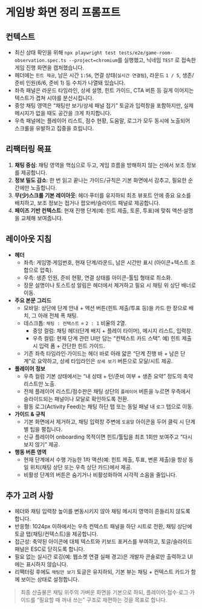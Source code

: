 # 게임방 화면 정리 프롬프트

## 컨텍스트
- 최신 상태 확인을 위해 `npx playwright test tests/e2e/game-room-observation.spec.ts --project=chromium`를 실행했고, 닉네임 `TEST` 로 접속한 게임 진행 화면을 캡처했습니다.
- 헤더에는 `힌트 제공`, 남은 시간 `1:56`, 연결 상태(`실시간 연결됨`), 라운드 `1 / 5`, 생존/준비 인원(6/6, 준비 1) 등 수치가 나열돼 있습니다.
- 좌측 패널은 라운드 타임라인, 상세 설명, 힌트 가이드, CTA 버튼 등 길게 이어지는 텍스트가 겹쳐 시야를 분산시킵니다.
- 중앙 채팅 영역은 “채팅만 보기/상세 패널 접기” 토글과 입력창을 포함하지만, 실제 메시지가 없을 때도 공간을 크게 차지합니다.
- 우측 패널에는 플레이어 리스트, 점수 현황, 도움말, 로그가 모두 동시에 노출되어 스크롤을 유발하고 집중을 흐립니다.

## 리팩터링 목표
1. **채팅 중심**: 채팅 영역을 핵심으로 두고, 게임 흐름을 방해하지 않는 선에서 보조 정보를 제공합니다.
2. **정보 밀도 감소**: 한 번 읽고 끝나는 가이드/규칙은 기본 화면에서 감추고, 필요한 순간에만 노출합니다.
3. **무(少)스크롤 기본 레이아웃**: 헤더·푸터를 유지하되 최초 뷰포트 안에 중요 요소를 배치하고, 보조 정보는 접거나 팝오버/슬라이드 패널로 제공합니다.
4. **페이즈 기반 컨텍스트**: 현재 진행 단계(예: 힌트 제출, 토론, 투표)에 맞춰 액션·설명을 교체해 보여줍니다.

## 레이아웃 지침
- **헤더**
  - 좌측: 게임명·게임번호, 현재 단계/라운드, 남은 시간만 표시 (아이콘+텍스트 조합으로 압축).
  - 우측: 생존 인원, 준비 현황, 연결 상태를 아이콘-툴팁 형태로 최소화.
  - 장문 설명이나 토스트성 알림은 헤더에서 제거하고 필요 시 채팅 위 상단 배너로 이동.
- **주요 본문 그리드**
  - 모바일: 상단에 단계 안내 + 액션 버튼(힌트 제출/투표 등)을 카드 한 장으로 배치, 그 아래 전체 폭 채팅.
  - 데스크톱: `채팅 : 컨텍스트` = `2 : 1` 비율의 2열.
    - 중앙 컬럼: 채팅 헤더(단계 배지 + 플레이 타이머), 메시지 리스트, 입력창.
    - 우측 컬럼: 현재 단계 관련 UI만 담는 “컨텍스트 카드 스택”. 예) 힌트 제출 시 입력 폼 + 간단한 힌트 가이드.
  - 기존 좌측 타임라인·가이드는 헤더 바로 아래 얇은 “단계 진행 바 + 남은 단계”로 요약하고, 상세 타임라인은 `상세 보기` 버튼으로 모달/시트 제공.
- **플레이어 정보**
  - 우측 컬럼 기본 상태에서는 “내 상태 + 턴/준비 여부 + 생존 요약” 정도의 축약 리스트만 노출.
  - 전체 플레이어 리스트/점수판은 채팅 상단의 `플레이어` 버튼을 누르면 우측에서 슬라이드되는 패널이나 모달로 확인하도록 전환.
  - 활동 로그(Activity Feed)는 채팅 하단 탭 또는 동일 패널 내 `로그` 탭으로 이동.
- **가이드 & 규칙**
  - 기본 화면에서 제거하고, 채팅 입력창 주변에 `도움말` 아이콘을 두어 클릭 시 단계별 팁을 펼칩니다.
  - 신규 플레이어 onboarding 목적이면 힌트/툴팁을 최초 1회만 보여주고 “다시 보지 않기” 제공.
- **행동 버튼 영역**
  - 현재 단계에서 수행 가능한 1차 액션(예: 힌트 제출, 투표, 변론 제출)을 항상 동일 위치(채팅 상단 또는 우측 상단 카드)에서 제공.
  - 비활성 단계의 버튼은 숨기거나 비활성화하여 시각적 소음을 줄입니다.

## 추가 고려 사항
- 헤더와 채팅 입력창 높이를 변동시키지 않아 채팅 메시지 영역이 흔들리지 않도록 합니다.
- 반응형: 1024px 이하에서는 우측 컨텍스트 패널을 하단 시트로 전환, 채팅 상단에 토글 탭(채팅/컨텍스트)을 제공합니다.
- 접근성: 축약된 아이콘에 대체 텍스트와 키보드 포커스를 부여하고, 토글/슬라이드 패널은 ESC로 닫히도록 합니다.
- 필요 없는 실시간 로깅(예: 웹소켓 연결 실패 경고)은 개발자 콘솔로만 출력하고 UI에는 표시하지 않습니다.
- 리팩터링 후에도 `채팅만 보기` 토글은 유지하되, 기본 뷰는 채팅 + 컨텍스트 카드가 함께 보이는 상태로 설정합니다.

> 최종 산출물은 채팅 위주의 가벼운 화면을 기본으로 하되, 플레이어·점수·로그·가이드를 “필요할 때 꺼내 쓰는” 구조로 재편하는 것을 목표로 합니다.
